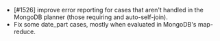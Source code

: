 - [#1526] improve error reporting for cases that aren't handled in the MongoDB planner (those requiring and auto-self-join).
- Fix some date_part cases, mostly when evaluated in MongoDB's map-reduce.
